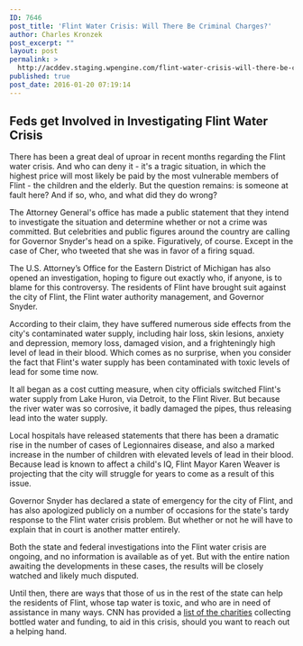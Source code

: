 ```yaml
---
ID: 7646
post_title: 'Flint Water Crisis: Will There Be Criminal Charges?'
author: Charles Kronzek
post_excerpt: ""
layout: post
permalink: >
  http://acddev.staging.wpengine.com/flint-water-crisis-will-there-be-criminal-charges.html
published: true
post_date: 2016-01-20 07:19:14
---
```

<h2><b>Feds get Involved in Investigating Flint Water Crisis</b></h2>
<span style="font-weight: 400;">There has been a great deal of uproar in recent months regarding the Flint water crisis. And who can deny it - it's a tragic situation, in which the highest price will most likely be paid by the most vulnerable members of Flint - the children and the elderly. But the question remains: is someone at fault here? And if so, who, and what did they do wrong?</span><!--more-->

<span style="font-weight: 400;">The Attorney General's office has made a public statement that they intend to investigate the situation and determine whether or not a crime was committed. But celebrities and public figures around the country are calling for Governor Snyder's head on a spike. Figuratively, of course. Except in the case of Cher, who tweeted that she was in favor of a firing squad.</span>

<span style="font-weight: 400;">The U.S. Attorney’s Office for the Eastern District of Michigan has also opened an investigation, hoping to figure out exactly who, if anyone, is to blame for this controversy. The residents of Flint have brought suit against the city of Flint, the Flint water authority management, and Governor Snyder. </span>

<span style="font-weight: 400;">According to their claim, they have suffered numerous side effects from the city's contaminated water supply, including hair loss, skin lesions, anxiety and depression, memory loss, damaged vision, and a frighteningly high level of lead in their blood. Which comes as no surprise, when you consider the fact that Flint's water supply has been contaminated with toxic levels of lead for some time now.</span>

<span style="font-weight: 400;">It all began as a cost cutting measure, when city officials switched Flint's water supply from Lake Huron, via Detroit, to the Flint River. But because the river water was so corrosive, it badly damaged the pipes, thus releasing lead into the water supply. </span>

Local hospitals have released statements that there has been a dramatic rise in the number of cases of Legionnaires disease, and also a marked increase in the number of children with elevated levels of lead in their blood. Because lead is known to affect a child's IQ, Flint Mayor Karen Weaver is projecting that the city will struggle for years to come as a result of this issue.

Governor Snyder has declared a state of emergency for the city of Flint, and has also apologized publicly on a number of occasions for the state's tardy response to the Flint water crisis problem. But whether or not he will have to explain that in court is another matter entirely.

Both the state and federal investigations into the Flint water crisis are ongoing, and no information is available as of yet. But with the entire nation awaiting the developments in these cases, the results will be closely watched and likely much disputed.

<span style="font-weight: 400;">Until then, there are ways that those of us in the rest of the state can help the residents of Flint, whose tap water is toxic, and who are in need of assistance in many ways. CNN has provided a </span><a href="http://www.cnn.com/2016/01/13/us/iyw-flint-michigan-water-crisis-how-to-help/"><span style="font-weight: 400;">list of the charities</span></a><span style="font-weight: 400;"> collecting bottled water and funding, to aid in this crisis, should you want to reach out a helping hand.</span>